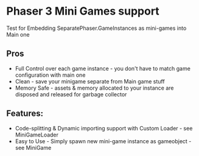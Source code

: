 # Phaser 3 Mini Games support
Test for Embedding SeparatePhaser.GameInstances as mini-games into Main one
## Pros
* Full Control over each game instance - you don't have to match game configuration with main one
* Clean - save your minigame separate from Main game stuff
* Memory Safe - assets & memory allocated to your instance are disposed and released for garbage collector
## Features:
* Code-splitting & Dynamic importing support with Custom Loader - see MiniGameLoader
* Easy to Use - Simply spawn new mini-game instance as gameobject - see MiniGame
